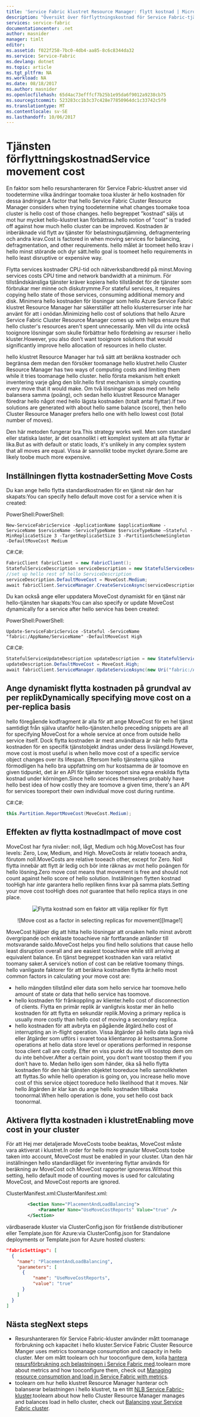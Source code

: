 ```yaml
---
title: 'Service Fabric klustret Resource Manager: flytt kostnad | Microsoft Docs'
description: "Översikt över förflyttningskostnad för Service Fabric-tjänster"
services: service-fabric
documentationcenter: .net
author: masnider
manager: timlt
editor: 
ms.assetid: f022f258-7bc0-4db4-aa85-8c6c8344da32
ms.service: Service-Fabric
ms.devlang: dotnet
ms.topic: article
ms.tgt_pltfrm: NA
ms.workload: NA
ms.date: 08/18/2017
ms.author: masnider
ms.openlocfilehash: 65d4ac73efffcf7b25b1e95da6f9012a9238cb75
ms.sourcegitcommit: 523283cc1b3c37c428e77850964dc1c33742c5f0
ms.translationtype: MT
ms.contentlocale: sv-SE
ms.lasthandoff: 10/06/2017
---
```

# <a name="service-movement-cost"></a><span data-ttu-id="96b8f-103">Tjänsten förflyttningskostnad</span><span class="sxs-lookup"><span data-stu-id="96b8f-103">Service movement cost</span></span>
<span data-ttu-id="96b8f-104">En faktor som hello resurshanteraren för Service Fabric-klustret anser vid toodetermine vilka ändringar toomake tooa kluster är hello kostnaden för dessa ändringar.</span><span class="sxs-lookup"><span data-stu-id="96b8f-104">A factor that hello Service Fabric Cluster Resource Manager considers when trying toodetermine what changes toomake tooa cluster is hello cost of those changes.</span></span> <span data-ttu-id="96b8f-105">hello begreppet ”kostnad” säljs ut mot hur mycket hello-klustret kan förbättras.</span><span class="sxs-lookup"><span data-stu-id="96b8f-105">hello notion of "cost" is traded off against how much hello cluster can be improved.</span></span> <span data-ttu-id="96b8f-106">Kostnaden är inberäknade vid flytt av tjänster för belastningsutjämning, defragmentering och andra krav.</span><span class="sxs-lookup"><span data-stu-id="96b8f-106">Cost is factored in when moving services for balancing, defragmentation, and other requirements.</span></span> <span data-ttu-id="96b8f-107">hello målet är toomeet hello krav i hello minst störande och dyr sätt.</span><span class="sxs-lookup"><span data-stu-id="96b8f-107">hello goal is toomeet hello requirements in hello least disruptive or expensive way.</span></span> 

<span data-ttu-id="96b8f-108">Flytta services kostnader CPU-tid och nätverksbandbredd på minst.</span><span class="sxs-lookup"><span data-stu-id="96b8f-108">Moving services costs CPU time and network bandwidth at a minimum.</span></span> <span data-ttu-id="96b8f-109">För tillståndskänsliga tjänster kräver kopiera hello tillståndet för de tjänster som förbrukar mer minne och diskutrymme.</span><span class="sxs-lookup"><span data-stu-id="96b8f-109">For stateful services, it requires copying hello state of those services, consuming additional memory and disk.</span></span> <span data-ttu-id="96b8f-110">Minimera hello kostnaden för lösningar som hello Azure Service Fabric klustret Resource Manager har säkerställer att hello klusterresurser inte har använt för att i onödan.</span><span class="sxs-lookup"><span data-stu-id="96b8f-110">Minimizing hello cost of solutions that hello Azure Service Fabric Cluster Resource Manager comes up with helps ensure that hello cluster's resources aren't spent unnecessarily.</span></span> <span data-ttu-id="96b8f-111">Men vill du inte också tooignore lösningar som skulle förbättrar hello fördelning av resurser i hello kluster.</span><span class="sxs-lookup"><span data-stu-id="96b8f-111">However, you also don’t want tooignore solutions that would significantly improve hello allocation of resources in hello cluster.</span></span>

<span data-ttu-id="96b8f-112">hello klustret Resource Manager har två sätt att beräkna kostnader och begränsa dem medan den försöker toomanage hello klustret.</span><span class="sxs-lookup"><span data-stu-id="96b8f-112">hello Cluster Resource Manager has two ways of computing costs and limiting them while it tries toomanage hello cluster.</span></span> <span data-ttu-id="96b8f-113">hello första mekanism helt enkelt inventering varje gång den blir.</span><span class="sxs-lookup"><span data-stu-id="96b8f-113">hello first mechanism is simply counting every move that it would make.</span></span> <span data-ttu-id="96b8f-114">Om två lösningar skapas med om hello balansera samma (poäng), och sedan hello klustret Resource Manager föredrar hello något med hello lägsta kostnaden (totalt antal flyttar).</span><span class="sxs-lookup"><span data-stu-id="96b8f-114">If two solutions are generated with about hello same balance (score), then hello Cluster Resource Manager prefers hello one with hello lowest cost (total number of moves).</span></span>

<span data-ttu-id="96b8f-115">Den här metoden fungerar bra.</span><span class="sxs-lookup"><span data-stu-id="96b8f-115">This strategy works well.</span></span> <span data-ttu-id="96b8f-116">Men som standard eller statiska laster, är det osannolikt i ett komplext system att alla flyttar är lika.</span><span class="sxs-lookup"><span data-stu-id="96b8f-116">But as with default or static loads, it's unlikely in any complex system that all moves are equal.</span></span> <span data-ttu-id="96b8f-117">Vissa är sannolikt toobe mycket dyrare.</span><span class="sxs-lookup"><span data-stu-id="96b8f-117">Some are likely toobe much more expensive.</span></span>

## <a name="setting-move-costs"></a><span data-ttu-id="96b8f-118">Inställningen flytta kostnader</span><span class="sxs-lookup"><span data-stu-id="96b8f-118">Setting Move Costs</span></span> 
<span data-ttu-id="96b8f-119">Du kan ange hello flytta standardkostnaden för en tjänst när den har skapats:</span><span class="sxs-lookup"><span data-stu-id="96b8f-119">You can specify hello default move cost for a service when it is created:</span></span>

<span data-ttu-id="96b8f-120">PowerShell:</span><span class="sxs-lookup"><span data-stu-id="96b8f-120">PowerShell:</span></span>

```posh
New-ServiceFabricService -ApplicationName $applicationName -ServiceName $serviceName -ServiceTypeName $serviceTypeName –Stateful -MinReplicaSetSize 3 -TargetReplicaSetSize 3 -PartitionSchemeSingleton -DefaultMoveCost Medium
```

<span data-ttu-id="96b8f-121">C#:</span><span class="sxs-lookup"><span data-stu-id="96b8f-121">C#:</span></span> 

```csharp
FabricClient fabricClient = new FabricClient();
StatefulServiceDescription serviceDescription = new StatefulServiceDescription();
//set up hello rest of hello ServiceDescription
serviceDescription.DefaultMoveCost = MoveCost.Medium;
await fabricClient.ServiceManager.CreateServiceAsync(serviceDescription);
```

<span data-ttu-id="96b8f-122">Du kan också ange eller uppdatera MoveCost dynamiskt för en tjänst när hello-tjänsten har skapats:</span><span class="sxs-lookup"><span data-stu-id="96b8f-122">You can also specify or update MoveCost dynamically for a service after hello service has been created:</span></span> 

<span data-ttu-id="96b8f-123">PowerShell:</span><span class="sxs-lookup"><span data-stu-id="96b8f-123">PowerShell:</span></span> 

```posh
Update-ServiceFabricService -Stateful -ServiceName "fabric:/AppName/ServiceName" -DefaultMoveCost High
```

<span data-ttu-id="96b8f-124">C#:</span><span class="sxs-lookup"><span data-stu-id="96b8f-124">C#:</span></span>

```csharp
StatefulServiceUpdateDescription updateDescription = new StatefulServiceUpdateDescription();
updateDescription.DefaultMoveCost = MoveCost.High;
await fabricClient.ServiceManager.UpdateServiceAsync(new Uri("fabric:/AppName/ServiceName"), updateDescription);
```

## <a name="dynamically-specifying-move-cost-on-a-per-replica-basis"></a><span data-ttu-id="96b8f-125">Ange dynamiskt flytta kostnaden på grundval av per replik</span><span class="sxs-lookup"><span data-stu-id="96b8f-125">Dynamically specifying move cost on a per-replica basis</span></span>

<span data-ttu-id="96b8f-126">hello föregående kodfragment är alla för att ange MoveCost för en hel tjänst samtidigt från själva utanför hello-tjänsten.</span><span class="sxs-lookup"><span data-stu-id="96b8f-126">hello preceding snippets are all for specifying MoveCost for a whole service at once from outside hello service itself.</span></span> <span data-ttu-id="96b8f-127">Dock flytta kostnaden är mest användbara är när hello flytta kostnaden för en specifik tjänstobjekt ändras under dess livslängd.</span><span class="sxs-lookup"><span data-stu-id="96b8f-127">However, move cost is most useful is when hello move cost of a specific service object changes over its lifespan.</span></span> <span data-ttu-id="96b8f-128">Eftersom hello tjänsterna själva förmodligen ha hello bra uppfattning om hur kostsamma de är toomove en given tidpunkt, det är en API för tjänster tooreport sina egna enskilda flytta kostnad under körningen.</span><span class="sxs-lookup"><span data-stu-id="96b8f-128">Since hello services themselves probably have hello best idea of how costly they are toomove a given time, there's an API for services tooreport their own individual move cost during runtime.</span></span> 

<span data-ttu-id="96b8f-129">C#:</span><span class="sxs-lookup"><span data-stu-id="96b8f-129">C#:</span></span>

```csharp
this.Partition.ReportMoveCost(MoveCost.Medium);
```

## <a name="impact-of-move-cost"></a><span data-ttu-id="96b8f-130">Effekten av flytta kostnad</span><span class="sxs-lookup"><span data-stu-id="96b8f-130">Impact of move cost</span></span>
<span data-ttu-id="96b8f-131">MoveCost har fyra nivåer: noll, lågt, Medium och hög.</span><span class="sxs-lookup"><span data-stu-id="96b8f-131">MoveCost has four levels: Zero, Low, Medium, and High.</span></span> <span data-ttu-id="96b8f-132">MoveCosts är relativ tooeach andra, förutom noll.</span><span class="sxs-lookup"><span data-stu-id="96b8f-132">MoveCosts are relative tooeach other, except for Zero.</span></span> <span data-ttu-id="96b8f-133">Noll flytta innebär att flytt är ledig och bör inte räknas av mot hello poängen för hello lösning.</span><span class="sxs-lookup"><span data-stu-id="96b8f-133">Zero move cost means that movement is free and should not count against hello score of hello solution.</span></span> <span data-ttu-id="96b8f-134">Inställningen flytten kostnad tooHigh har *inte* garantera hello repliken finns kvar på samma plats.</span><span class="sxs-lookup"><span data-stu-id="96b8f-134">Setting your move cost tooHigh does *not* guarantee that hello replica stays in one place.</span></span>

<span data-ttu-id="96b8f-135"><center>
![Flytta kostnad som en faktor att välja repliker för flytt][Image1]
</center></span><span class="sxs-lookup"><span data-stu-id="96b8f-135"><center>
![Move cost as a factor in selecting replicas for movement][Image1]
</center></span></span>

<span data-ttu-id="96b8f-136">MoveCost hjälper dig att hitta hello lösningar att orsaken hello minst avbrott övergripande och enklaste tooachieve när fortfarande anländer till motsvarande saldo.</span><span class="sxs-lookup"><span data-stu-id="96b8f-136">MoveCost helps you find hello solutions that cause hello least disruption overall and are easiest tooachieve while still arriving at equivalent balance.</span></span> <span data-ttu-id="96b8f-137">En tjänst begreppet kostnaden kan vara relativt toomany saker.</span><span class="sxs-lookup"><span data-stu-id="96b8f-137">A service’s notion of cost can be relative toomany things.</span></span> <span data-ttu-id="96b8f-138">hello vanligaste faktorer för att beräkna kostnaden flytta är:</span><span class="sxs-lookup"><span data-stu-id="96b8f-138">hello most common factors in calculating your move cost are:</span></span>

- <span data-ttu-id="96b8f-139">hello mängden tillstånd eller data som hello service har toomove.</span><span class="sxs-lookup"><span data-stu-id="96b8f-139">hello amount of state or data that hello service has toomove.</span></span>
- <span data-ttu-id="96b8f-140">hello kostnaden för frånkoppling av klienter.</span><span class="sxs-lookup"><span data-stu-id="96b8f-140">hello cost of disconnection of clients.</span></span> <span data-ttu-id="96b8f-141">Flytta en primär replik är vanligtvis kostar mer än hello kostnaden för att flytta en sekundär replik.</span><span class="sxs-lookup"><span data-stu-id="96b8f-141">Moving a primary replica is usually more costly than hello cost of moving a secondary replica.</span></span>
- <span data-ttu-id="96b8f-142">hello kostnaden för att avbryta en pågående åtgärd.</span><span class="sxs-lookup"><span data-stu-id="96b8f-142">hello cost of interrupting an in-flight operation.</span></span> <span data-ttu-id="96b8f-143">Vissa åtgärder på hello data lagra nivå eller åtgärder som utförs i svaret tooa klientanrop är kostsamma.</span><span class="sxs-lookup"><span data-stu-id="96b8f-143">Some operations at hello data store level or operations performed in response tooa client call are costly.</span></span> <span data-ttu-id="96b8f-144">Efter en viss punkt du inte vill toostop dem om du inte behöver.</span><span class="sxs-lookup"><span data-stu-id="96b8f-144">After a certain point, you don’t want toostop them if you don’t have to.</span></span> <span data-ttu-id="96b8f-145">Medan hello igen som händer, öka så hello flytta kostnaden för den här tjänsten objektet tooreduce hello sannolikheten att flyttas.</span><span class="sxs-lookup"><span data-stu-id="96b8f-145">So while hello operation is going on, you increase hello move cost of this service object tooreduce hello likelihood that it moves.</span></span> <span data-ttu-id="96b8f-146">När hello åtgärden är klar kan du ange hello kostnaden tillbaka toonormal.</span><span class="sxs-lookup"><span data-stu-id="96b8f-146">When hello operation is done, you set hello cost back toonormal.</span></span>

## <a name="enabling-move-cost-in-your-cluster"></a><span data-ttu-id="96b8f-147">Aktivera flytta kostnaden i klustret</span><span class="sxs-lookup"><span data-stu-id="96b8f-147">Enabling move cost in your cluster</span></span>
<span data-ttu-id="96b8f-148">För att Hej mer detaljerade MoveCosts toobe beaktas, MoveCost måste vara aktiverat i klustret.</span><span class="sxs-lookup"><span data-stu-id="96b8f-148">In order for hello more granular MoveCosts toobe taken into account, MoveCost must be enabled in your cluster.</span></span> <span data-ttu-id="96b8f-149">Utan den här inställningen hello standardläget för inventering flyttar används för beräkning av MoveCost och MoveCost rapporter ignoreras.</span><span class="sxs-lookup"><span data-stu-id="96b8f-149">Without this setting, hello default mode of counting moves is used for calculating MoveCost, and MoveCost reports are ignored.</span></span>


<span data-ttu-id="96b8f-150">ClusterManifest.xml:</span><span class="sxs-lookup"><span data-stu-id="96b8f-150">ClusterManifest.xml:</span></span>

``` xml
        <Section Name="PlacementAndLoadBalancing">
            <Parameter Name="UseMoveCostReports" Value="true" />
        </Section>
```

<span data-ttu-id="96b8f-151">värdbaserade kluster via ClusterConfig.json för fristående distributioner eller Template.json för Azure:</span><span class="sxs-lookup"><span data-stu-id="96b8f-151">via ClusterConfig.json for Standalone deployments or Template.json for Azure hosted clusters:</span></span>

```json
"fabricSettings": [
  {
    "name": "PlacementAndLoadBalancing",
    "parameters": [
      {
          "name": "UseMoveCostReports",
          "value": "true"
      }
    ]
  }
]
```

## <a name="next-steps"></a><span data-ttu-id="96b8f-152">Nästa steg</span><span class="sxs-lookup"><span data-stu-id="96b8f-152">Next steps</span></span>
- <span data-ttu-id="96b8f-153">Resurshanteraren för Service Fabric-kluster använder mått toomanage förbrukning och kapacitet i hello kluster.</span><span class="sxs-lookup"><span data-stu-id="96b8f-153">Service Fabric Cluster Resource Manger uses metrics toomanage consumption and capacity in hello cluster.</span></span> <span data-ttu-id="96b8f-154">Mer om mått toolearn och hur tooconfigure dem, kolla [hantera resursförbrukning och belastningen i Service Fabric med](service-fabric-cluster-resource-manager-metrics.md).</span><span class="sxs-lookup"><span data-stu-id="96b8f-154">toolearn more about metrics and how tooconfigure them, check out [Managing resource consumption and load in Service Fabric with metrics](service-fabric-cluster-resource-manager-metrics.md).</span></span>
- <span data-ttu-id="96b8f-155">toolearn om hur hello klustret Resource Manager hanterar och balanserar belastningen i hello klustret, ta en titt [NLB Service Fabric-kluster](service-fabric-cluster-resource-manager-balancing.md).</span><span class="sxs-lookup"><span data-stu-id="96b8f-155">toolearn about how hello Cluster Resource Manager manages and balances load in hello cluster, check out [Balancing your Service Fabric cluster](service-fabric-cluster-resource-manager-balancing.md).</span></span>

[Image1]:./media/service-fabric-cluster-resource-manager-movement-cost/service-most-cost-example.png
